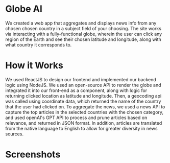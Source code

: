 # Globe AI

We created a web app that aggregates and displays news info from any chosen chosen country in a subject field of your choosing. The site works via interacting with a fully-functional globe, wherein the user can click any region of the Earth and see their chosen latitude and longitude, along with what country it corresponds to. 

# How it Works

We used ReactJS to design our frontend and implemented our backend logic using NodeJS. We used an open-source API to render the globe and integrated it into our front-end as a component, along with logic for returning clicked location as latitude and longitude. Then, a geocoding api was called using coordinate data, which returned the name of the country that the user had clicked on. To aggregate the news, we used a news API to capture the top articles in the selected countries with the chosen category, and used openAI's GPT API to process and prune articles based on relevance, and returned in JSON format. In addition, articles are translated from the native language to English to allow for greater diversity in news sources.

# Screenshots

